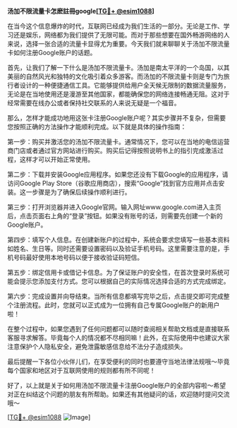 **汤加不限流量卡怎麽註冊google[[TG💪+ @esim1088](https://t.me/s/esim1088)]**

在当今这个信息爆炸的时代，互联网已经成为我们生活的一部分。无论是工作、学习还是娱乐，网络都为我们提供了无限可能。而对于那些想要在国外畅游网络的人来说，选择一张合适的流量卡显得尤为重要。今天我们就来聊聊关于汤加不限流量卡如何注册Google账户的话题。

首先，让我们了解一下什么是汤加不限流量卡。汤加是南太平洋的一个岛国，以其美丽的自然风光和独特的文化吸引着众多游客。而汤加的不限流量卡则是专门为旅行者设计的一种便捷通信工具。它能够提供给用户全天候无限制的数据流量服务，无论是在当地使用还是漫游至其他国家，都能确保您的网络连接畅通无阻。这对于经常需要在线办公或者保持社交联系的人来说无疑是一个福音。

那么，怎样才能成功地用这张卡注册Google账户呢？其实步骤并不复杂，但需要您按照正确的方法操作才能顺利完成。以下就是具体的操作指南：

第一步：购买并激活您的汤加不限流量卡。通常情况下，您可以在当地的电信运营商门店或者通过官方网站进行购买。购买后记得按照说明书上的指引完成激活过程，这样才可以开始正常使用。

第二步：下载并安装Google应用程序。如果您还没有下载Google的应用程序，请访问Google Play Store（谷歌应用商店），搜索“Google”找到官方应用并点击安装。这一步骤是为了确保后续操作顺利进行。

第三步：打开浏览器并进入Google官网。输入网址www.google.com进入主页后，点击页面右上角的“登录”按钮。如果没有账号的话，则需要先创建一个新的Google账户。

第四步：填写个人信息。在创建新账户的过程中，系统会要求您填写一些基本资料如姓名、生日等。同时还需要设置密码以及验证手机号码。这里需要注意的是，手机号码最好使用本地号码以便于接收验证码短信。

第五步：绑定信用卡或借记卡信息。为了保证账户的安全性，在首次登录时系统可能会提示您添加支付方式。您可以根据自己的实际情况选择合适的方式完成绑定。

第六步：完成设置并向导结束。当所有信息都填写完毕之后，点击提交即可完成整个注册流程。此时，您就可以正式成为一位拥有自己专属Google账户的新用户啦！

在整个过程中，如果您遇到了任何问题都可以随时查阅相关帮助文档或是直接联系客服寻求解答。毕竟每个人的情况都不尽相同嘛！此外，在实际使用中也建议大家注意保护个人隐私安全，避免泄露敏感信息给不法分子造成损失。

最后提醒一下各位小伙伴儿们，在享受便利的同时也要遵守当地法律法规哦～毕竟每个国家和地区对于互联网使用的规则都有所不同呢！

好了，以上就是关于如何用汤加不限流量卡注册Google账户的全部内容啦～希望对正在纠结这个问题的朋友有所帮助。如果还有其他疑问的话，欢迎随时提问交流哦～

[[TG💪+ @esim1088](https://t.me/s/esim1088) ![Image](https://i.postimg.cc/4NQfJmqS/Snipaste-2025-05-13-00-14-12.png)]